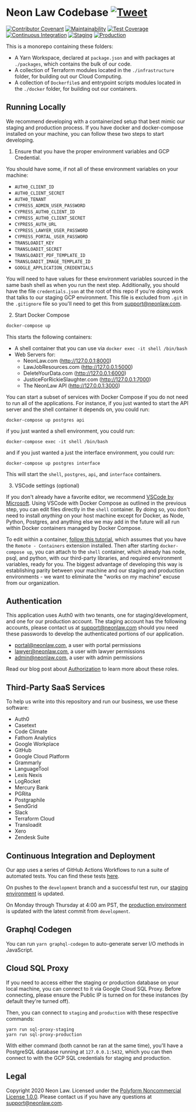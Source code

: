 # Neon Law Codebase [![Tweet](https://img.shields.io/twitter/url/http/shields.io.svg?style=social)](https://twitter.com/intent/tweet?text=Legaltech%20in%20the%20open.%20Check%20out%20%40NeonLaw%27s%20codebase%20repository%20for%20software%20and%20legal%20writing.&url=https://github.com/neonlaw/codebase)

[![Contributor Covenant](https://img.shields.io/badge/Contributor%20Covenant-v2.0%20adopted-ff69b4.svg)](CODE_OF_CONDUCT.md)
[![Maintainability](https://api.codeclimate.com/v1/badges/a9de7883f94a89b722a5/maintainability)](https://codeclimate.com/github/NeonLaw/interface/maintainability)
[![Test Coverage](https://api.codeclimate.com/v1/badges/a9de7883f94a89b722a5/test_coverage)](https://codeclimate.com/github/NeonLaw/interface/test_coverage)
[![Continuous Integration](https://github.com/NeonLaw/interface/workflows/continuous_integration/badge.svg)](https://github.com/NeonLaw/interface/actions?query=workflow%3Acontinuous_integration)
[![Staging](https://github.com/neonlaw/interface/workflows/staging/badge.svg)](https://github.com/NeonLaw/interface/actions?query=workflow%3Astaging)
[![Production](https://github.com/neonlaw/interface/workflows/production/badge.svg)](https://github.com/NeonLaw/interface/actions?query=workflow%3Aproduction)

This is a monorepo containing these folders:

- A Yarn Workspace, declared at `package.json` and with packages at
  `./packages`, which contains the bulk of our code.
- A collection of Terraform modules located in the `./infrastructure` folder,
  for building out our Cloud Computing.
- A collection of `Dockerfile`s and entrypoint scripts modules located in the
  `./docker` folder, for building out our containers.

## Running Locally

We recommend developing with a containerized setup that best mimic our staging
and production process. If you have docker and docker-compose installed on
your machine, you can follow these two steps to start developing.

1. Ensure that you have the proper environment variables and GCP Credential.

You should have some, if not all of these environment variables on your machine:

- `AUTH0_CLIENT_ID`
- `AUTH0_CLIENT_SECRET`
- `AUTH0_TENANT`
- `CYPRESS_ADMIN_USER_PASSWORD`
- `CYPRESS_AUTH0_CLIENT_ID`
- `CYPRESS_AUTH0_CLIENT_SECRET`
- `CYPRESS_AUTH_URL`
- `CYPRESS_LAWYER_USER_PASSWORD`
- `CYPRESS_PORTAL_USER_PASSWORD`
- `TRANSLOADIT_KEY`
- `TRANSLOADIT_SECRET`
- `TRANSLOADIT_PDF_TEMPLATE_ID`
- `TRANSLOADIT_IMAGE_TEMPLATE_ID`
- `GOOGLE_APPLICATION_CREDENTIALS`

You will need to have values for these environment variables sourced in the same
bash shell as when you run the next step. Additionally, you should have the
file `credentials.json` at the root of this repo if you're doing work that
talks to our staging GCP environment. This file is excluded from `.git` in
the `.gitignore` file so you'll need to get this from support@neonlaw.com.

2. Start Docker Compose

```bash
docker-compose up
```

This starts the following containers:

- A shell container that you can use via `docker exec -it shell /bin/bash`
- Web Servers for:
  - NeonLaw.com (http://127.0.0.1:8000)
  - LawJobResources.com (http://127.0.0.1:5000)
  - DeleteYourData.com (http://127.0.0.1:6000)
  - JusticeForRickieSlaughter.com (http://127.0.0.1:7000)
  - The NeonLaw API (http://127.0.0.1:3000)

You can start a subset of services with Docker Compose if you do not need to
run all of the applications. For instance, if you just wanted to start the
API server and the shell container it depends on, you could run:

```
docker-compose up postgres api
```

if you just wanted a shell environment, you could run:

```
docker-compose exec -it shell /bin/bash
```

and if you just wanted a just the interface environment, you could run:

```
docker-compose up postgres interface
```

This will start the `shell`, `postgres`, `api`, and `interface` containers.

3. VSCode settings (optional)

If you don't already have a favorite editor, we recommend [VSCode by
Microsoft](https://code.visualstudio.com/). Using VSCode with Docker Compose
as outlined in the previous step, you can edit files directly in the `shell`
container. By doing so, you don't need to install _anything_ on your host
machine except for Docker, as Node, Python, Postgres, and anything else we
may add in the future will all run within Docker containers managed by Docker
Compose.

To edit within a container, [follow this
tutorial](https://code.visualstudio.com/docs/remote/containers), which
assumes that you have the `Remote - Containers` extension installed. Then
after starting `docker-compose up`, you can attach to the `shell` container,
which already has node, psql, and python, with our third-party libraries, and
required environment variables, ready for you. The biggest advantage of
developing this way is establishing parity between your machine and our
staging and production environments - we want to eliminate the "works on my
machine" excuse from our organization.

## Authentication

This application uses Auth0 with two tenants, one for staging/development, and
one for our production account. The staging account has the following
accounts, please contact us at support@neonlaw.com should you need these
passwords to develop the authenticated portions of our application.

- portal@neonlaw.com, a user with portal permissions
- lawyer@neonlaw.com, a user with lawyer permissions
- admin@neonlaw.com, a user with admin permissions

Read our blog post about
[Authorization](https://www.neonlaw.com/blog/authorization) to learn more about
these roles.

## Third-Party SaaS Services

To help us write into this repository and run our business, we use these
software:

- Auth0
- Casetext
- Code Climate
- Fathom Analytics
- Google Workplace
- GitHub
- Google Cloud Platform
- Grammarly
- LanguageTool
- Lexis Nexis
- LogRocket
- Mercury Bank
- PGRita
- Postgraphile
- SendGrid
- Slack
- Terraform Cloud
- Transloadit
- Xero
- Zendesk Suite

## Continuous Integration and Deployment

Our app uses a series of GitHub Actions Workflows to run a suite of automated
tests. You can find these tests
[here](https://github.com/neonlaw/codebase/actions).

On pushes to the `development` branch and a successful test run, our [staging
environment](https://www.neonlaw.net) is updated.

On Monday through Thursday at 4:00 am PST, the [production
environment](https://www.neonlaw.com) is updated with the latest commit from
`development`.

## Graphql Codegen

You can run `yarn graphql-codegen` to auto-generate server I/O methods in
JavaScript.

## Cloud SQL Proxy

If you need to access either the staging or production database on your local
machine, you can connect to it via Google Cloud SQL Proxy. Before connecting,
please ensure the Public IP is turned on for these instances (by default they're
turned off).

Then, you can connect to `staging` and `production` with these respective
commands:

```
yarn run sql-proxy-staging
yarn run sql-proxy-production
```

With either command (both cannot be ran at the same time), you'll have a
PostgreSQL database running at `127.0.0.1:5432`, which you can then connect to
with the GCP SQL credentials for staging and production.

## Legal

Copyright 2020 Neon Law. Licensed under the [Polyform Noncommercial License
1.0.0](LICENSE.md). Please contact us if you have any questions at
support@neonlaw.com.

